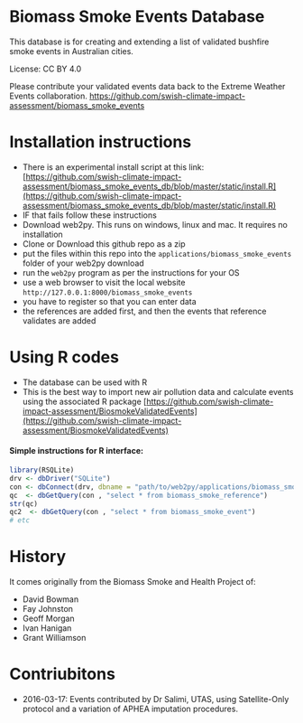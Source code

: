 Biomass Smoke Events Database
=============================

This database is for creating and extending a list of validated bushfire smoke events in Australian cities.

License: CC BY 4.0

Please contribute your validated events data back to the Extreme Weather Events collaboration.
https://github.com/swish-climate-impact-assessment/biomass_smoke_events

# Installation instructions

- There is an experimental install script at this link: [https://github.com/swish-climate-impact-assessment/biomass_smoke_events_db/blob/master/static/install.R](https://github.com/swish-climate-impact-assessment/biomass_smoke_events_db/blob/master/static/install.R)
- IF that fails follow these instructions
- Download web2py.  This runs on windows, linux and mac.  It requires no installation
- Clone or Download this github repo as a zip
- put the files within this repo into the `applications/biomass_smoke_events` folder of your web2py download 
- run the `web2py` program as per the instructions for your OS
- use a web browser to visit the local website `http://127.0.0.1:8000/biomass_smoke_events`
- you have to register so that you can enter data 
- the references are added first, and then the events that reference validates are added

# Using R codes

- The database can be used with R
- This is the best way to import new air pollution data and calculate events using the associated R package [https://github.com/swish-climate-impact-assessment/BiosmokeValidatedEvents](https://github.com/swish-climate-impact-assessment/BiosmokeValidatedEvents)

#### Simple instructions for R interface:
```r
library(RSQLite)  
drv <- dbDriver("SQLite")
con <- dbConnect(drv, dbname = "path/to/web2py/applications/biomass_smoke_events/databases/storage.sqlite")
qc  <- dbGetQuery(con , "select * from biomass_smoke_reference")
str(qc)
qc2  <- dbGetQuery(con , "select * from biomass_smoke_event")
# etc
```

# History

It comes originally from the Biomass Smoke and Health Project of:

- David Bowman
- Fay Johnston
- Geoff Morgan
- Ivan Hanigan 
- Grant Williamson


# Contriubitons

- 2016-03-17: Events contributed by Dr Salimi, UTAS, using Satellite-Only protocol and a variation of APHEA imputation procedures.

